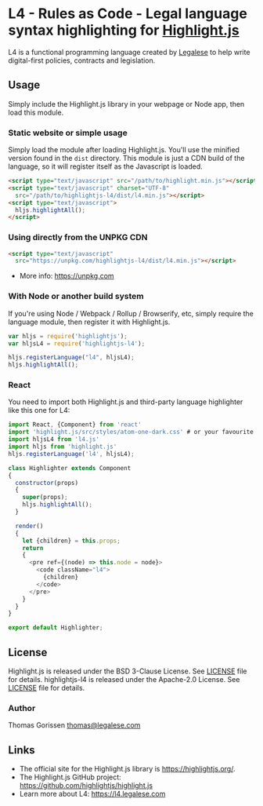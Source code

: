 # L4 - Rules as Code - Legal language syntax highlighting for [Highlight.js](https://highlightjs.org/)

L4 is a functional programming language created by [Legalese](https://l4.legalese.com/) to help write digital-first policies, contracts and legislation.


## Usage

Simply include the Highlight.js library in your webpage or Node app, then load this module.

### Static website or simple usage

Simply load the module after loading Highlight.js. You'll use the minified version found in the `dist` directory. This module is just a CDN build of the language, so it will register itself as the Javascript is loaded.

```html
<script type="text/javascript" src="/path/to/highlight.min.js"></script>
<script type="text/javascript" charset="UTF-8"
  src="/path/to/highlightjs-l4/dist/l4.min.js"></script>
<script type="text/javascript">
  hljs.highlightAll();
</script>
```

### Using directly from the UNPKG CDN

```html
<script type="text/javascript"
  src="https://unpkg.com/highlightjs-l4/dist/l4.min.js"></script>
```

- More info: <https://unpkg.com>

### With Node or another build system

If you're using Node / Webpack / Rollup / Browserify, etc, simply require the language module, then register it with Highlight.js.

```javascript
var hljs = require('highlightjs');
var hljsL4 = require('highlightjs-l4');

hljs.registerLanguage("l4", hljsL4);
hljs.highlightAll();
```

### React

You need to import both Highlight.js and third-party language highlighter like this one for L4:

```js
import React, {Component} from 'react'
import 'highlight.js/src/styles/atom-one-dark.css' # or your favourite theme
import hljsL4 from 'l4.js'
import hljs from 'highlight.js'
hljs.registerLanguage('l4', hljsL4);

class Highlighter extends Component
{
  constructor(props)
  {
    super(props);
    hljs.highlightAll();
  }

  render()
  {
    let {children} = this.props;
    return
    {
      <pre ref={(node) => this.node = node}>
        <code className="l4">
          {children}
        </code>
      </pre>
    }
  }
}

export default Highlighter;
```

## License

Highlight.js is released under the BSD 3-Clause License. See [LICENSE][1] file
for details.
highlightjs-l4 is released under the Apache-2.0 License. See [LICENSE][2] file
for details.

### Author

Thomas Gorissen <thomas@legalese.com>

## Links

- The official site for the Highlight.js library is <https://highlightjs.org/>.
- The Highlight.js GitHub project: <https://github.com/highlightjs/highlight.js>
- Learn more about L4: <https://l4.legalese.com>

[1]: https://github.com/highlightjs/highlight.js/blob/main/LICENSE
[2]: https://github.com/legalese/highlightjs-l4/blob/master/LICENSE